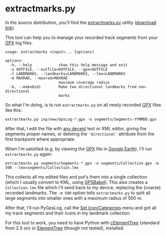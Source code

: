 # extractmarks.py #

In the source distribution, you'll find the
[extractmarks.py](http://code.google.com/p/pygpslog/source/browse/trunk/tools/extractmarks.py)
utility ([download link](http://pygpslog.googlecode.com/svn/trunk/tools/extractmarks.py)).

This tool can help you to manage your recorded track segments from your [GPX](README#GPX.md)
log files.

```
usage: extractmarks <input>... [options]

options:
  -h, --help            show this help message and exit
  -o OUTFILE, --outfile=OUTFILE, --gpx=OUTFILE
  -l LANDMARKS, --landmarks=LANDMARKS, --lmx=LANDMARKS
  -m MAXRAD, --maxrad=MAXRAD
                        maximum coverage radius
  -b, --makebidi        Make two directional landmarks from non-directional
                        marks
```

So what I'm doing, is to run `extractmarks.py` on all newly recorded [GPX](README#GPX.md)
files like this:
```
extractmarks.py inp/new/GpsLog-*.gpx -o segments/Segments-YYMMDD.gpx
```

After that, I edit the file with
[any decent](http://notepad-plus.sourceforge.net) text or XML editor,
giving the segments proper names, or deleting the `'directional'` attribute
from the first trackpoint where appropriate.

When I'm satisfied (e.g. by viewing the [GPX](README#GPX.md) file in
[Google Earth](http://earth.google.com)), I'll run `extractmarks.py` again:
```
extractmarks.py segments/Segments-*.gpx -o segments/Collection.gpx -m 500 --lmx=segments/Collection.lmx
```

This collects all my edited files and put's them into a single collection
(which I usually convert to KML, using [GPSBabel](README#GPSBabel.md)).
This also creates a `Collection.lmx` file which I'll send back to my device,
replacing the (coarse) recorded landmarks. The `-m 500` option tells
`extractmarks.py` to split all large segments into smaller ones with a maximum
radius of 500 m.

After that, I'll run PyGpsLog, call the [Set Icon/Categories](README#Landmarks.md) menu
and got all my track segments and their icons in my landmark collection.

For this tool to work, you need to have Python with
[cElementTree](http://effbot.org/zone/celementtree.htm) (standard from 2.5 on)
or [ElementTree](http://effbot.org/zone/element-index.htm) (though not tested),
installed.